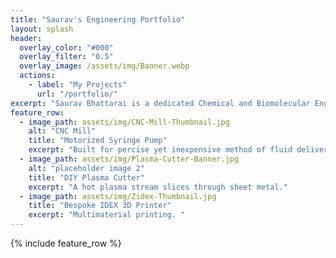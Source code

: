 ```yaml
---
title: "Saurav's Engineering Portfolio"
layout: splash
header:
  overlay_color: "#000"
  overlay_filter: "0.5"
  overlay_image: /assets/img/Banner.webp
  actions:
    - label: "My Projects"
      url: "/portfolio/"
excerpt: "Saurav Bhattarai is a dedicated Chemical and Biomolecular Engineering Student with a passion for exploring the intersection of engineering and medicine. His passion revolves around 3D printing, Biomedical Engineering research, devlopment of medical device, and helping others."
feature_row:
  - image_path: assets/img/CNC-Mill-Thumbnail.jpg
    alt: "CNC Mill"
    title: "Motorized Syringe Pump"
    excerpt: "Built for percise yet inexpensive method of fluid delivery for a medical setting."
  - image_path: assets/img/Plasma-Cutter-Banner.jpg
    alt: "placeholder image 2"
    title: "DIY Plasma Cutter"
    excerpt: "A hot plasma stream slices through sheet metal."
  - image_path: assets/img/Zidex-Thumbnail.jpg
    title: "Bespoke IDEX 3D Printer"
    excerpt: "Multimaterial printing. "
---
```


{% include feature_row %}

